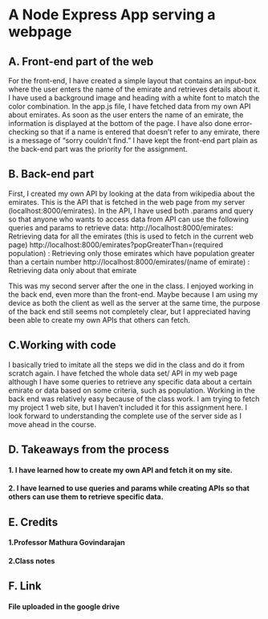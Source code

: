 # A Node Express App serving a webpage

## A. Front-end part of the web
For the front-end, I have created a simple layout that contains an input-box where the user enters the name of the emirate and retrieves details about it. I have used a background image and heading with a white font to match the color combination. In the app.js file, I have fetched data from my own API about emirates. As soon as the user enters the name of an emirate, the information is displayed at the bottom of the page. I have also done error-checking so that if a name is entered that doesn’t refer to any emirate, there is a message of “sorry couldn’t find.” I have kept the front-end part plain as the back-end part was the priority for the assignment.

## B. Back-end part
First, I created my own API by looking at the data from wikipedia about the emirates. This is the API that is fetched in the web page from my server (localhost:8000/emirates). In the API, I have used both .params and query so that anyone who wants to access data from API can use the following queries and params to retrieve data:
http://localhost:8000/emirates: Retrieving data for all the emirates (this is used to fetch in the current web page)
http://localhost:8000/emirates?popGreaterThan=(required population) : Retrieving only those emirates which have population greater than a certain number
http://localhost:8000/emirates/(name of emirate) : Retrieving data only about that emirate

This was my second server after the one in the class. I enjoyed working in the back end, even more than the front-end. Maybe because I am using my device as both the client as well as the server at the same time, the purpose of the back end still seems not completely clear, but I appreciated having been able to create my own APIs that others can fetch.

## C.Working with code
I basically tried to imitate all the steps we did in the class and do it from scratch again. I have fetched the whole data set/ API in my web page although I have some queries to retrieve any specific data about a certain emirate or data based on some criteria, such as population. Working in the back end was relatively easy because of the class work. I am trying to fetch my project 1 web site, but I haven’t included it for this assignment here. I look forward to understanding the complete use of the server side as I move ahead in the course.

## D. Takeaways from the process
#### 1. I have learned how to create my own API and fetch it on my site.
#### 2. I have learned to use queries and params while creating APIs so that others can use them to retrieve specific data.

## E. Credits
#### 1.Professor Mathura Govindarajan
#### 2.Class notes

## F. Link
#### File uploaded in the google drive

